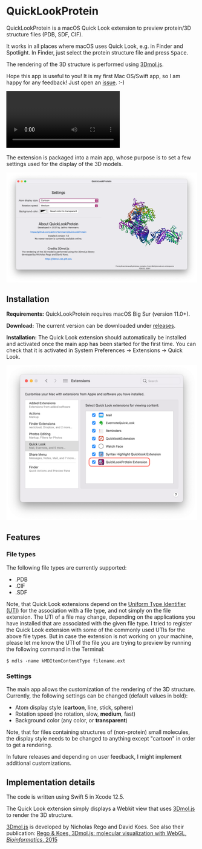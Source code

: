 # QuickLookProtein
QuickLookProtein is a macOS Quick Look extension to preview protein/3D structure files (PDB, SDF, CIF). 

It works in all places where macOS uses Quick Look, e.g. in Finder and Spotlight. In Finder, just select the protein structure file and press <kbd>Space</kbd>.

The rendering of the 3D structure is performed using [3Dmol.js](https://3dmol.csb.pitt.edu). 

Hope this app is useful to you! It is my first Mac OS/Swift app, so I am happy for any feedback! Just open an [issue](https://github.com/JethroHemmann/QuickLookProtein/issues). :-)

![Demonstration of the Quick Look extension in Finder](Screenshots/QuickLook.mp4 "Demonstration of the Quick Look extension in Finder")

The extension is packaged into a main app, whose purpose is to set a few settings used for the display of the 3D models.

![Screenshot of the main app](Screenshots/Main_app.png "Main app used to set settings")

## Installation

**Requirements:** QuickLookProtein requires macOS Big Sur (version 11.0+).

**Download:** The current version can be downloaded under [releases](https://github.com/JethroHemmann/QuickLookProtein/releases).

**Installation:** The Quick Look extension should automatically be installed and activated once the main app has been started for the first time. You can check that it is activated in System Preferences -> Extensions -> Quick Look. 


![Screenshot of System Preferences -> Extensions -> Quick Look](Screenshots/System_Preferences_Extensions.png "System Preferences -> Extensions -> Quick Look")

## Features

### File types

The following file types are currently supported:

- .PDB
- .CIF
- .SDF

Note, that Quick Look extensions depend on the [Uniform Type Identifier (UTI)](https://en.wikipedia.org/wiki/Uniform_Type_Identifier) for the association with a file type, and not simply on the file extension. The UTI of a file may change, depending on the applications you have installed that are associated with the given file type. I tried to register the Quick Look extension with some of the commonly used UTIs for the above file types. But in case the extension is not working on your machine, please let me know the UTI of the file you are trying to preview by running the following command in the Terminal:

```shell
$ mdls -name kMDItemContentType filename.ext
```

### Settings

The main app allows the customization of the rendering of the 3D structure. Currently, the following settings can be changed (default values in bold):

- Atom display style (**cartoon**, line, stick, sphere)
- Rotation speed (no rotation, slow, **medium**, fast)
- Background color (any color, or **transparent**)

Note, that for files containing structures of (non-protein) small molecules, the display style needs to be changed to anything except "cartoon" in order to get a rendering. 

In future releases and depending on user feedback, I might implement additional customizations.

## Implementation details

The code is written using Swift 5 in Xcode 12.5.

The Quick Look extension simply displays a Webkit view that uses [3Dmol.js](https://3dmol.csb.pitt.edu) to render the 3D structure. 

[3Dmol.js](https://3dmol.csb.pitt.edu) is developed by Nicholas Rego and David Koes. See also their publication: [Rego & Koes, 3Dmol.js: molecular visualization with WebGL, *Bioinformatics*, 2015](https://doi.org/10.1093/bioinformatics/btu829)

